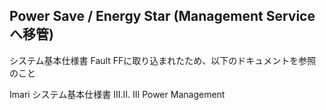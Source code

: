 ## Power Save / Energy Star (Management Serviceへ移管)

システム基本仕様書 Fault
FFに取り込まれたため、以下のドキュメントを参照のこと

Imari システム基本仕様書 Ⅲ.Ⅱ. Ⅲ Power Management